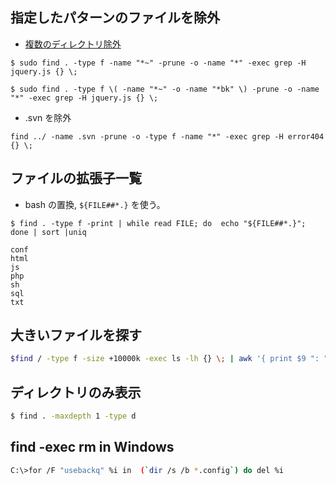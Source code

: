 ## 指定したパターンのファイルを除外

- [複数のディレクトリ除外](https://gist.github.com/kiyotune/3825822)

```
$ sudo find . -type f -name "*~" -prune -o -name "*" -exec grep -H jquery.js {} \;
```

```
$ sudo find . -type f \( -name "*~" -o -name "*bk" \) -prune -o -name "*" -exec grep -H jquery.js {} \;
```

- .svn を除外

```
find ../ -name .svn -prune -o -type f -name "*" -exec grep -H error404 {} \;
```

## ファイルの拡張子一覧
- bash の置換, `${FILE##*.}` を使う。

```
$ find . -type f -print | while read FILE; do  echo "${FILE##*.}"; done | sort |uniq

conf
html
js
php
sh
sql
txt
```

## 大きいファイルを探す

~~~bash
$find / -type f -size +10000k -exec ls -lh {} \; | awk '{ print $9 ": " $5 }'
~~~

## ディレクトリのみ表示

~~~bash
$ find . -maxdepth 1 -type d
~~~

## find -exec rm in Windows

~~~bash
C:\>for /F "usebackq" %i in  (`dir /s /b *.config`) do del %i
~~~
